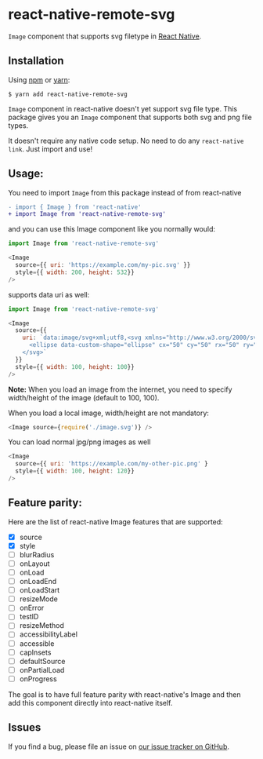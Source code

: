 # react-native-remote-svg

`Image` component that supports svg filetype in
[React Native](https://facebook.github.io/react-native).

## Installation

Using [npm](https://www.npmjs.com/) or [yarn](https://yarnpkg.com/):

    $ yarn add react-native-remote-svg

`Image` component in react-native doesn't yet support svg file type. This
package gives you an `Image` component that supports both svg and png file
types.

It doesn't require any native code setup. No need to do any `react-native link`.
Just import and use!

## Usage:

You need to import `Image` from this package instead of from react-native

```diff
- import { Image } from 'react-native'
+ import Image from 'react-native-remote-svg'
```

and you can use this Image component like you normally would:

```js
import Image from 'react-native-remote-svg'

<Image
  source={{ uri: 'https://example.com/my-pic.svg' }}
  style={{ width: 200, height: 532}}
/>
```

supports data uri as well:

```js
import Image from 'react-native-remote-svg'

<Image
  source={{
    uri: `data:image/svg+xml;utf8,<svg xmlns="http://www.w3.org/2000/svg" width="100px" height="100px"  viewBox="0 0 100 100">
      <ellipse data-custom-shape="ellipse" cx="50" cy="50" rx="50" ry="50" fill="green"  stroke="#00FF00" stroke-width ="2" />
    </svg>`
  }}
  style={{ width: 100, height: 100}}
/>
```

**Note:** When you load an image from the internet, you need to specify
width/height of the image (default to 100, 100).

When you load a local image, width/height are not mandatory:

```js
<Image source={require('./image.svg')} />
```

You can load normal jpg/png images as well

```js
<Image
  source={{ uri: 'https://example.com/my-other-pic.png' }
  style={{ width: 100, height: 120}}
/>
```

## Feature parity:

Here are the list of react-native Image features that are supported:

* [x] source
* [x] style
* [ ] blurRadius
* [ ] onLayout
* [ ] onLoad
* [ ] onLoadEnd
* [ ] onLoadStart
* [ ] resizeMode
* [ ] onError
* [ ] testID
* [ ] resizeMethod
* [ ] accessibilityLabel
* [ ] accessible
* [ ] capInsets
* [ ] defaultSource
* [ ] onPartialLoad
* [ ] onProgress

The goal is to have full feature parity with react-native's Image and then add
this component directly into react-native itself.

## Issues

If you find a bug, please file an issue on
[our issue tracker on GitHub](https://facebook.github.io/react-native-remote-svg/issues).
